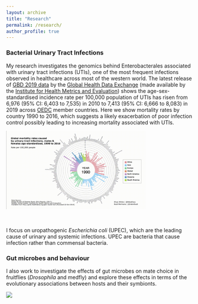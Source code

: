 ```yaml
---
layout: archive
title: "Research"
permalink: /research/
author_profile: true
---
```



### **Bacterial Urinary Tract Infections** 
My research investigates the genomics behind Enterobacterales associated with urinary tract infections (UTIs), one of the most frequent infections observed in healthcare across most of the western world. The latest release of [GBD 2019 data](http://ghdx.healthdata.org/gbd-2019) by the [Global Health Data Exchange](http://ghdx.healthdata.org/) (made available by the [Institute for Health Metrics and Evaluation](http://www.healthdata.org/)) shows the age-sex-standardised incidence rate per 100,000 population of UTIs has risen from 6,976 (95% CI: 6,403 to 7,535) in 2010 to 7,413 (95% CI: 6,666 to 8,083) in 2019 across [OEDC](https://www.oecd.org/) member countries. Here we show mortality rates by country 1990 to 2016, which suggests a likely exacerbation of poor infection control possibly leading to increasing mortality associated with UTIs.


<img src='/images/rhys_viz_1.gif' width="75%"> 

<p>&nbsp;</p>

I focus on uropathogenic *Escherichia coli* (UPEC), which are the leading cause of urinary and systemic infections. UPEC are bacteria that cause infection rather than commensal bacteria. 

### **Gut microbes and behaviour**
I also work to investigate the effects of gut microbes on mate choice in fruitflies (*Drosophila* and medfly) and explore these effects in terms of the evolutionary associations between hosts and their symbionts.

<img src='/images/transmission_V3.png' > 
